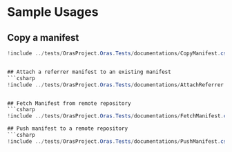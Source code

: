 # Sample Usages

## Copy a manifest
```csharp
!include ../tests/OrasProject.Oras.Tests/documentations/CopyManifest.cs


## Attach a referrer manifest to an existing manifest
```csharp
!include ../tests/OrasProject.Oras.Tests/documentations/AttachReferrer.cs


## Fetch Manifest from remote repository
```csharp
!include ../tests/OrasProject.Oras.Tests/documentations/FetchManifest.cs

## Push manifest to a remote repository
```csharp
!include ../tests/OrasProject.Oras.Tests/documentations/PushManifest.cs